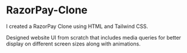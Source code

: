 # RazorPay-Clone
I created a RazorPay Clone using HTML and Tailwind CSS.


Designed website UI from scratch that includes media queries for better display on different
screen sizes along with animations.
